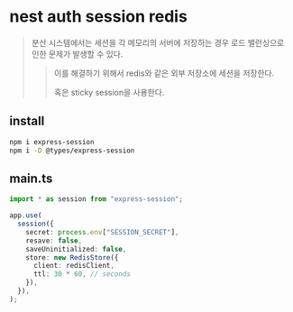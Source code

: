 # nest auth session redis

> 분산 시스템에서는 세션을 각 메모리의 서버에 저장하는 경우 로드 밸런싱으로 인한 문제가 발생할 수 있다.
>
> > 이를 해결하기 위해서 redis와 같은 외부 저장소에 세션을 저장한다.
> >
> > 혹은 sticky session을 사용한다.

## install

```sh
npm i express-session
npm i -D @types/express-session
```

## main.ts

```ts
import * as session from "express-session";

app.use(
  session({
    secret: process.env["SESSION_SECRET"],
    resave: false,
    saveUninitialized: false,
    store: new RedisStore({
      client: redisClient,
      ttl: 30 * 60, // seconds
    }),
  }),
);
```
